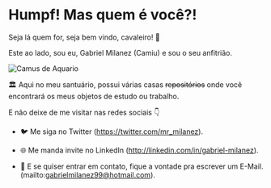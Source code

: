 # Humpf! Mas quem é você?! 
Seja lá quem for, seja bem vindo, cavaleiro! 👋

Este ao lado, sou eu, Gabriel Milanez (Camiu) e sou o seu anfitrião.

![Camus de Aquario](https://animesher.com/orig/1/158/1583/15831/animesher.com_cavaleiros-do-zodaco-aquarius-camus-saint-seiya-1583149.jpg)

🏛️ Aqui no meu santuário, possui várias casas ~~repositórios~~ onde você encontrará os meus objetos de estudo ou trabalho.



E não deixe de me visitar nas redes sociais 👇

- 🐦 Me siga no Twitter (https://twitter.com/mr_milanez).

- 🌐 Me manda invite no LinkedIn (http://linkedin.com/in/gabriel-milanez).

- 📧 E se quiser entrar em contato, fique a vontade pra escrever um E-Mail. (mailto:gabrielmilanez99@hotmail.com).

<!--
**miilanez/miilanez** is a ✨ _special_ ✨ repository because its `README.md` (this file) appears on your GitHub profile.

Here are some ideas to get you started:

- 🔭 I’m currently working on ...
- 🌱 I’m currently learning ...
- 👯 I’m looking to collaborate on ...
- 🤔 I’m looking for help with ...
- 💬 Ask me about ...
- 📫 How to reach me: ...
- 😄 Pronouns: ...
- ⚡ Fun fact: ...
-->
